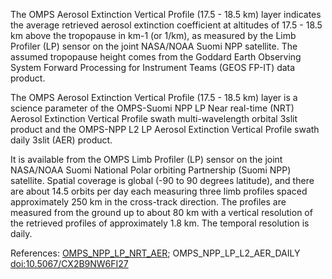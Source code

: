 The OMPS Aerosol Extinction Vertical Profile (17.5 - 18.5 km) layer indicates the average retrieved aerosol extinction coefficient at altitudes of 17.5 - 18.5 km above the tropopause in km-1 (or 1/km), as measured by the Limb Profiler (LP) sensor on the joint NASA/NOAA Suomi NPP satellite. The assumed tropopause height comes from the Goddard Earth Observing System Forward Processing for Instrument Teams (GEOS FP-IT) data product.

The OMPS Aerosol Extinction Vertical Profile (17.5 - 18.5 km) layer is a science parameter of the OMPS-Suomi NPP LP Near real-time (NRT) Aerosol Extinction Vertical Profile swath multi-wavelength orbital 3slit product and the OMPS-NPP L2 LP Aerosol Extinction Vertical Profile swath daily 3slit (AER) product.

It is available from the OMPS Limb Profiler (LP) sensor on the joint NASA/NOAA Suomi National Polar orbiting Partnership (Suomi NPP) satellite. Spatial coverage is global (-90 to 90 degrees latitude), and there are about 14.5 orbits per day each measuring three limb profiles spaced approximately 250 km in the cross-track direction. The profiles are measured from the ground up to about 80 km with a vertical resolution of the retrieved profiles of approximately 1.8 km. The temporal resolution is daily.

References: [OMPS_NPP_LP_NRT_AER](https://cmr.earthdata.nasa.gov/search/concepts/C3186057053-OMINRT.html); OMPS_NPP_LP_L2_AER_DAILY [doi:10.5067/CX2B9NW6FI27](https://doi.org/10.5067/CX2B9NW6FI27)